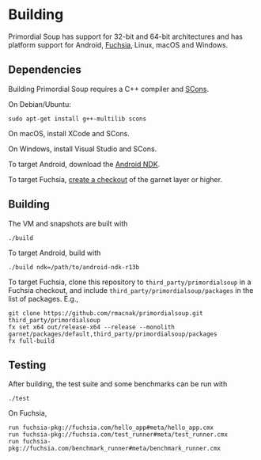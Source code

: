 # Building

Primordial Soup has support for 32-bit and 64-bit architectures and has platform support for Android, [Fuchsia](https://fuchsia.googlesource.com/docs/+/master/README.md), Linux, macOS and Windows.

## Dependencies

Building Primordial Soup requires a C++ compiler and [SCons](http://scons.org/).

On Debian/Ubuntu:

```
sudo apt-get install g++-multilib scons
```

On macOS, install XCode and SCons.

On Windows, install Visual Studio and SCons.

To target Android, download the [Android NDK](https://developer.android.com/ndk/downloads/index.html).

To target Fuchsia, [create a checkout](https://fuchsia.googlesource.com/docs/+/HEAD/development/source_code/README.md) of the garnet layer or higher.

## Building

The VM and snapshots are built with

```
./build
```

To target Android, build with

```
./build ndk=/path/to/android-ndk-r13b
```

To target Fuchsia, clone this repository to `third_party/primordialsoup` in a Fuchsia checkout, and include `third_party/primordialsoup/packages` in the list of packages. E.g.,

```
git clone https://github.com/rmacnak/primordialsoup.git third_party/primordialsoup
fx set x64 out/release-x64 --release --monolith garnet/packages/default,third_party/primordialsoup/packages
fx full-build
```

## Testing

After building, the test suite and some benchmarks can be run with

```
./test
```

On Fuchsia,

```
run fuchsia-pkg://fuchsia.com/hello_app#meta/hello_app.cmx
run fuchsia-pkg://fuchsia.com/test_runner#meta/test_runner.cmx
run fuchsia-pkg://fuchsia.com/benchmark_runner#meta/benchmark_runner.cmx
```
